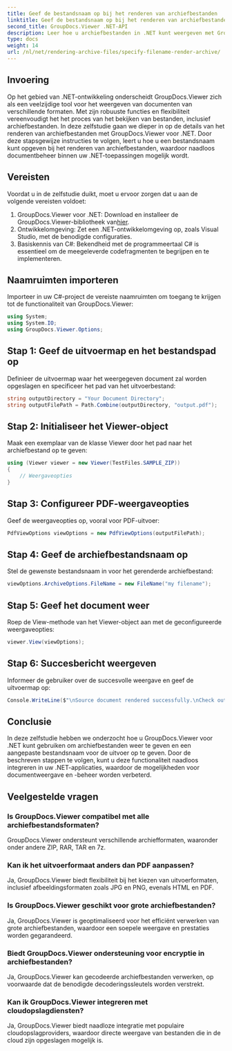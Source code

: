 ```yaml
---
title: Geef de bestandsnaam op bij het renderen van archiefbestanden
linktitle: Geef de bestandsnaam op bij het renderen van archiefbestanden
second_title: GroupDocs.Viewer .NET-API
description: Leer hoe u archiefbestanden in .NET kunt weergeven met GroupDocs.Viewer, waardoor de mogelijkheden voor documentbeheer worden verbeterd.
type: docs
weight: 14
url: /nl/net/rendering-archive-files/specify-filename-render-archive/
---
```

## Invoering
Op het gebied van .NET-ontwikkeling onderscheidt GroupDocs.Viewer zich als een veelzijdige tool voor het weergeven van documenten van verschillende formaten. Met zijn robuuste functies en flexibiliteit vereenvoudigt het het proces van het bekijken van bestanden, inclusief archiefbestanden. In deze zelfstudie gaan we dieper in op de details van het renderen van archiefbestanden met GroupDocs.Viewer voor .NET. Door deze stapsgewijze instructies te volgen, leert u hoe u een bestandsnaam kunt opgeven bij het renderen van archiefbestanden, waardoor naadloos documentbeheer binnen uw .NET-toepassingen mogelijk wordt.
## Vereisten
Voordat u in de zelfstudie duikt, moet u ervoor zorgen dat u aan de volgende vereisten voldoet:
1.  GroupDocs.Viewer voor .NET: Download en installeer de GroupDocs.Viewer-bibliotheek van[hier](https://releases.groupdocs.com/viewer/net/).
2. Ontwikkelomgeving: Zet een .NET-ontwikkelomgeving op, zoals Visual Studio, met de benodigde configuraties.
3. Basiskennis van C#: Bekendheid met de programmeertaal C# is essentieel om de meegeleverde codefragmenten te begrijpen en te implementeren.

## Naamruimten importeren
Importeer in uw C#-project de vereiste naamruimten om toegang te krijgen tot de functionaliteit van GroupDocs.Viewer:
```csharp
using System;
using System.IO;
using GroupDocs.Viewer.Options;
```
## Stap 1: Geef de uitvoermap en het bestandspad op
Definieer de uitvoermap waar het weergegeven document zal worden opgeslagen en specificeer het pad van het uitvoerbestand:
```csharp
string outputDirectory = "Your Document Directory";
string outputFilePath = Path.Combine(outputDirectory, "output.pdf");
```
## Stap 2: Initialiseer het Viewer-object
Maak een exemplaar van de klasse Viewer door het pad naar het archiefbestand op te geven:
```csharp
using (Viewer viewer = new Viewer(TestFiles.SAMPLE_ZIP))
{
    // Weergaveopties
}
```
## Stap 3: Configureer PDF-weergaveopties
Geef de weergaveopties op, vooral voor PDF-uitvoer:
```csharp
PdfViewOptions viewOptions = new PdfViewOptions(outputFilePath);
```
## Stap 4: Geef de archiefbestandsnaam op
Stel de gewenste bestandsnaam in voor het gerenderde archiefbestand:
```csharp
viewOptions.ArchiveOptions.FileName = new FileName("my filename");
```
## Stap 5: Geef het document weer
Roep de View-methode van het Viewer-object aan met de geconfigureerde weergaveopties:
```csharp
viewer.View(viewOptions);
```
## Stap 6: Succesbericht weergeven
Informeer de gebruiker over de succesvolle weergave en geef de uitvoermap op:
```csharp
Console.WriteLine($"\nSource document rendered successfully.\nCheck output in {outputDirectory}.");
```

## Conclusie
In deze zelfstudie hebben we onderzocht hoe u GroupDocs.Viewer voor .NET kunt gebruiken om archiefbestanden weer te geven en een aangepaste bestandsnaam voor de uitvoer op te geven. Door de beschreven stappen te volgen, kunt u deze functionaliteit naadloos integreren in uw .NET-applicaties, waardoor de mogelijkheden voor documentweergave en -beheer worden verbeterd.
## Veelgestelde vragen
### Is GroupDocs.Viewer compatibel met alle archiefbestandsformaten?
GroupDocs.Viewer ondersteunt verschillende archiefformaten, waaronder onder andere ZIP, RAR, TAR en 7z.
### Kan ik het uitvoerformaat anders dan PDF aanpassen?
Ja, GroupDocs.Viewer biedt flexibiliteit bij het kiezen van uitvoerformaten, inclusief afbeeldingsformaten zoals JPG en PNG, evenals HTML en PDF.
### Is GroupDocs.Viewer geschikt voor grote archiefbestanden?
Ja, GroupDocs.Viewer is geoptimaliseerd voor het efficiënt verwerken van grote archiefbestanden, waardoor een soepele weergave en prestaties worden gegarandeerd.
### Biedt GroupDocs.Viewer ondersteuning voor encryptie in archiefbestanden?
Ja, GroupDocs.Viewer kan gecodeerde archiefbestanden verwerken, op voorwaarde dat de benodigde decoderingssleutels worden verstrekt.
### Kan ik GroupDocs.Viewer integreren met cloudopslagdiensten?
Ja, GroupDocs.Viewer biedt naadloze integratie met populaire cloudopslagproviders, waardoor directe weergave van bestanden die in de cloud zijn opgeslagen mogelijk is.